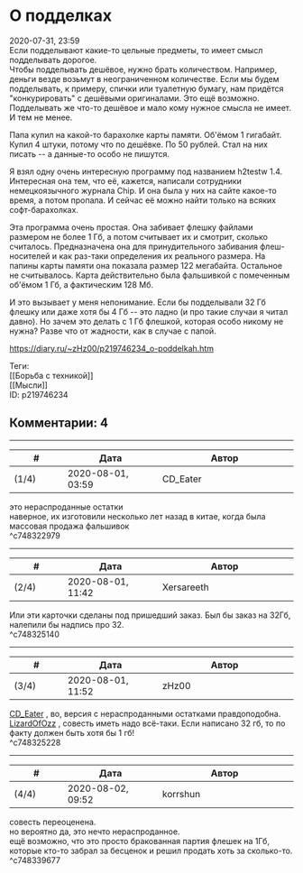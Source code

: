 О подделках
===========

  
2020-07-31, 23:59  
 Если подделывают какие-то цельные предметы, то имеет смысл подделывать дорогое.   
 Чтобы подделывать дешёвое, нужно брать количеством. Например, деньги везде возьмут в неограниченном количестве. Если мы будем подделывать, к примеру, спички или туалетную бумагу, нам придётся "конкурировать" с дешёвыми оригиналами. Это ещё возможно. Подделывать же что-то дешёвое и мало кому нужное смысла не имеет. И тем не менее.   
   
 Папа купил на какой-то барахолке карты памяти. Об'ёмом 1 гигабайт. Купил 4 штуки, потому что по дешёвке. По 50 рублей. Стал на них писать -- а данные-то особо не пишутся.   
   
 Я взял одну очень интересную программу под названием h2testw 1.4. Интересная она тем, что её, кажется, написали сотрудники немецкоязычного журнала Chip. И она была у них на сайте какое-то время, а потом пропала. И сейчас её можно найти только на всяких софт-барахолках.   
   
 Эта программа очень простая. Она забивает флешку файлами размером не более 1 Гб, а потом считывает их и смотрит, сколько считалось. Предназначена она для принудительного забивания флеш-носителей и как раз-таки определения их реального размера. На папины карты памяти она показала размер 122 мегабайта. Остальное не считывалось. Карта действительно была фальшивкой с помеченным об'ёмом 1 Гб, а фактическим 128 Мб.   
   
 И это вызывает у меня непонимание. Если бы подделывали 32 Гб флешку или даже хотя бы 4 Гб -- это ладно (и про такие случаи я читал давно). Но зачем это делать с 1 Гб флешкой, которая особо никому не нужна? Разве что от жадности, как в случае с папой.   
  
<https://diary.ru/~zHz00/p219746234_o-poddelkah.htm>  
  
Теги:  
[[Борьба с техникой]]  
[[Мысли]]  
ID: p219746234  


Комментарии: 4
--------------

  


---



|         #         |              Дата              |                     Автор                     |           ID           |
| --- | --- | --- | --- |
| (1/4) | 2020-08-01, 03:59 | CD\_Eater | c748322979 |

  
 это нераспроданные остатки   
 наверное, их изготовили несколько лет назад в китае, когда была массовая продажа фальшивок   
 ^c748322979

---



|         #         |              Дата              |                     Автор                     |           ID           |
| --- | --- | --- | --- |
| (2/4) | 2020-08-01, 11:42 | Xersareeth | c748325140 |

  
 Или эти карточки сделаны под пришедший заказ. Был бы заказ на 32Гб, налепили бы надпись про 32.   
 ^c748325140

---



|         #         |              Дата              |                     Автор                     |           ID           |
| --- | --- | --- | --- |
| (3/4) | 2020-08-01, 11:52 | zHz00 | c748325228 |

  
  [CD\_Eater](http://cd-eater.diary.ru "Записки ДискоЕда")  , во, версия с нераспроданными остатками правдоподобна.   
  [LizardOfOzz](http://LizardsBurrow.diary.ru "One more night")  , совесть иметь надо всё-таки. Если написано 32 гб, то по факту должен быть хотя бы 1 гб!   
 ^c748325228

---



|         #         |              Дата              |                     Автор                     |           ID           |
| --- | --- | --- | --- |
| (4/4) | 2020-08-02, 09:52 | korrshun | c748339677 |

  
 совесть переоценена.   
 но вероятно да, это нечто нераспроданное.   
 ещё возможно, что это просто бракованная партия флешек на 1Гб, которые кто-то забрал за бесценок и решил продать хоть за сколько-то.   
 ^c748339677